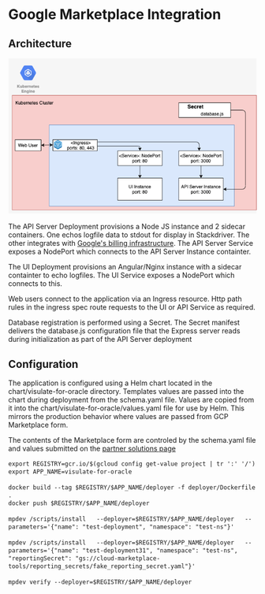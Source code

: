 # Google Marketplace Integration

## Architecture

![K8S Architecture](/docs/images/k8s.png)

The API Server Deployment provisions a Node JS instance and 2 sidecar containers.  One echos logfile data to stdout for display in Stackdriver. The other integrates with [Google's billing infrastructure](https://github.com/GoogleCloudPlatform/marketplace-k8s-app-tools/blob/64181befcb4d3a5417e84d4f59fea82b016988ab/docs/billing-integration.md). The API Server Service exposes a NodePort which connects to the API Server Instance containter.

The UI Deployment provisions an Angular/Nginx instance with a sidecar containter to echo logfiles. The UI Service exposes a NodePort which connects to this. 

Web users connect to the application via an Ingress resource. Http path rules in the ingress spec route requests to the UI or API Service as required. 

Database registration is performed using a Secret. The Secret manifest delivers the database.js configuration file that the Express server reads during initialization as part of the API Server deployment

## Configuration

The application is configured using a Helm chart located in the chart/visulate-for-oracle directory. Templates values are passed into the chart during deployment from the schema.yaml file. Values are copied from it into the chart/visulate-for-oracle/values.yaml file for use by Helm. This mirrors the production behavior where values are passed from GCP Marketplace form. 

The contents of the Marketplace form are controled by the schema.yaml file and values submitted on the [partner solutions page](https://console.cloud.google.com/partner/solutions?project=visulate-llc-public)


```
export REGISTRY=gcr.io/$(gcloud config get-value project | tr ':' '/')
export APP_NAME=visulate-for-oracle

docker build --tag $REGISTRY/$APP_NAME/deployer -f deployer/Dockerfile .
docker push $REGISTRY/$APP_NAME/deployer

mpdev /scripts/install   --deployer=$REGISTRY/$APP_NAME/deployer   --parameters='{"name": "test-deployment", "namespace": "test-ns"}'

mpdev /scripts/install   --deployer=$REGISTRY/$APP_NAME/deployer   --parameters='{"name": "test-deployment31", "namespace": "test-ns", "reportingSecret": "gs://cloud-marketplace-tools/reporting_secrets/fake_reporting_secret.yaml"}'

mpdev verify --deployer=$REGISTRY/$APP_NAME/deployer
```
